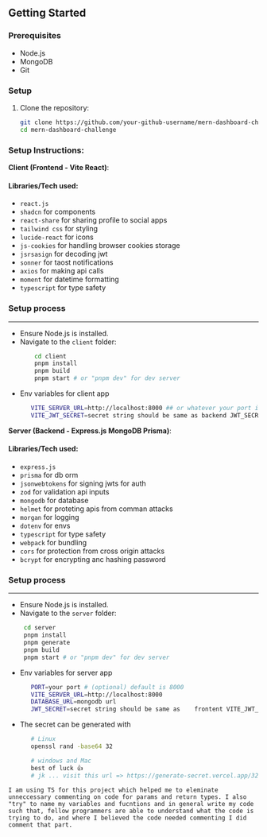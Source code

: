 
## Getting Started
### Prerequisites
- Node.js
- MongoDB
- Git

### Setup
1. Clone the repository:
   ```bash
   git clone https://github.com/your-github-username/mern-dashboard-challenge.git
   cd mern-dashboard-challenge


### Setup Instructions:

**Client (Frontend - Vite React)**:
#### Libraries/Tech used:
- `react.js`
- `shadcn` for components
- `react-share` for sharing profile to social apps
- `tailwind css` for styling
- `lucide-react` for icons
- `js-cookies` for handling browser cookies storage
- `jsrsasign` for decoding jwt
- `sonner` for taost notifications
- `axios` for making api calls
- `moment` for datetime formatting
- `typescript` for type safety



### Setup process
--- 
- Ensure Node.js is installed.
- Navigate to the `client` folder:
  ```bash
      cd client
      pnpm install
      pnpm build
      pnpm start # or "pnpm dev" for dev server

-  Env variables for client app 
   ```bash
      VITE_SERVER_URL=http://localhost:8000 ## or whatever your port is
      VITE_JWT_SECRET=secret string should be same as backend JWT_SECRET


**Server (Backend - Express.js MongoDB  Prisma)**:

#### Libraries/Tech  used:
- `express.js`
- `prisma` for db orm
- `jsonwebtokens` for signing jwts for auth
- `zod` for validation api inputs
- `mongodb` for database
- `helmet` for proteting apis from comman attacks
- `morgan` for logging
- `dotenv` for envs
- `typescript` for type safety
- `webpack` for bundling 
- `cors` for protection from cross origin attacks
- `bcrypt` for encrypting anc hashing password

### Setup process
--- 
- Ensure Node.js is installed.
- Navigate to the `server` folder:
  ```bash
   cd server
   pnpm install
   pnpm generate
   pnpm build
   pnpm start # or "pnpm dev" for dev server

-  Env variables for server app 
   ```bash
      PORT=your port # (optional) default is 8000 
      VITE_SERVER_URL=http://localhost:8000 
      DATABASE_URL=mongodb url 
      JWT_SECRET=secret string should be same as    frontent VITE_JWT_SECRET
- The secret can be generated with 
   ```bash
      # Linux
      openssl rand -base64 32

      # windows and Mac
      best of luck 👍
      # jk ... visit this url => https://generate-secret.vercel.app/32
   
`I am using TS for this project which helped me to eleminate unneccessary commenting on code for params and return types.
I also "try" to name my variables and fucntions and in general write my code such that, fellow programmers are able to understand what the code is trying to do, and where I believed the code needed commenting I did comment that part.
`
